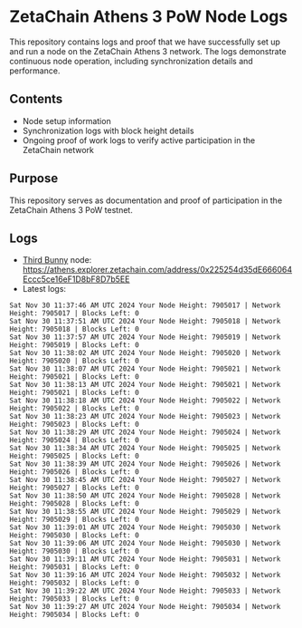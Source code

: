 # ZetaChain Athens 3 PoW Node Logs
This repository contains logs and proof that we have successfully set up and run a node on the ZetaChain Athens 3 network. The logs demonstrate continuous node operation, including synchronization details and performance.

## Contents
- Node setup information
- Synchronization logs with block height details
- Ongoing proof of work logs to verify active participation in the ZetaChain network

## Purpose
This repository serves as documentation and proof of participation in the ZetaChain Athens 3 PoW testnet.

## Logs

- [Third Bunny](https://thirdbunny.xyz/) node: https://athens.explorer.zetachain.com/address/0x225254d35dE666064Eccc5ce16eF1D8bF8D7b5EE
- Latest logs:
```
Sat Nov 30 11:37:46 AM UTC 2024 Your Node Height: 7905017 | Network Height: 7905017 | Blocks Left: 0
Sat Nov 30 11:37:51 AM UTC 2024 Your Node Height: 7905018 | Network Height: 7905018 | Blocks Left: 0
Sat Nov 30 11:37:57 AM UTC 2024 Your Node Height: 7905019 | Network Height: 7905019 | Blocks Left: 0
Sat Nov 30 11:38:02 AM UTC 2024 Your Node Height: 7905020 | Network Height: 7905020 | Blocks Left: 0
Sat Nov 30 11:38:07 AM UTC 2024 Your Node Height: 7905021 | Network Height: 7905021 | Blocks Left: 0
Sat Nov 30 11:38:13 AM UTC 2024 Your Node Height: 7905021 | Network Height: 7905021 | Blocks Left: 0
Sat Nov 30 11:38:18 AM UTC 2024 Your Node Height: 7905022 | Network Height: 7905022 | Blocks Left: 0
Sat Nov 30 11:38:23 AM UTC 2024 Your Node Height: 7905023 | Network Height: 7905023 | Blocks Left: 0
Sat Nov 30 11:38:29 AM UTC 2024 Your Node Height: 7905024 | Network Height: 7905024 | Blocks Left: 0
Sat Nov 30 11:38:34 AM UTC 2024 Your Node Height: 7905025 | Network Height: 7905025 | Blocks Left: 0
Sat Nov 30 11:38:39 AM UTC 2024 Your Node Height: 7905026 | Network Height: 7905026 | Blocks Left: 0
Sat Nov 30 11:38:45 AM UTC 2024 Your Node Height: 7905027 | Network Height: 7905027 | Blocks Left: 0
Sat Nov 30 11:38:50 AM UTC 2024 Your Node Height: 7905028 | Network Height: 7905028 | Blocks Left: 0
Sat Nov 30 11:38:55 AM UTC 2024 Your Node Height: 7905029 | Network Height: 7905029 | Blocks Left: 0
Sat Nov 30 11:39:01 AM UTC 2024 Your Node Height: 7905030 | Network Height: 7905030 | Blocks Left: 0
Sat Nov 30 11:39:06 AM UTC 2024 Your Node Height: 7905030 | Network Height: 7905030 | Blocks Left: 0
Sat Nov 30 11:39:11 AM UTC 2024 Your Node Height: 7905031 | Network Height: 7905031 | Blocks Left: 0
Sat Nov 30 11:39:16 AM UTC 2024 Your Node Height: 7905032 | Network Height: 7905032 | Blocks Left: 0
Sat Nov 30 11:39:22 AM UTC 2024 Your Node Height: 7905033 | Network Height: 7905033 | Blocks Left: 0
Sat Nov 30 11:39:27 AM UTC 2024 Your Node Height: 7905034 | Network Height: 7905034 | Blocks Left: 0
```
